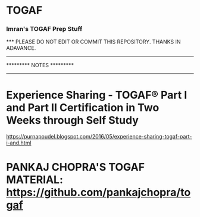 # TOGAF

### Imran's TOGAF Prep Stuff

*** PLEASE DO NOT EDIT OR COMMIT THIS REPOSITORY. THANKS IN ADAVANCE.

*************************
********* NOTES *********
*************************

# Experience Sharing - TOGAF® Part I and Part II Certification in Two Weeks through Self Study

https://purnapoudel.blogspot.com/2016/05/experience-sharing-togaf-part-i-and.html


# PANKAJ CHOPRA'S TOGAF MATERIAL: https://github.com/pankajchopra/togaf
